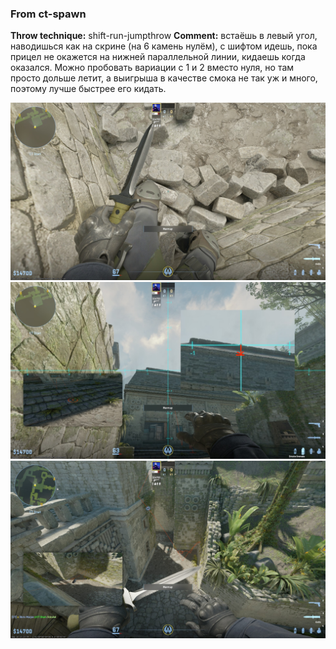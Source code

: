 ### From ct-spawn
**Throw technique:** shift-run-jumpthrow
**Comment:** встаёшь в левый угол, наводишься как на скрине (на 6 камень нулём), с шифтом идешь, пока прицел не окажется на нижней параллельной линии, кидаешь когда оказался. Можно пробовать вариации с 1 и 2 вместо нуля, но там просто дольше летит, а выигрыша в качестве смока не так уж и много, поэтому лучше быстрее его кидать.

![](img/mid-con-ctspawn_0.jpg)![](img/mid-con-ctspawn_1.jpg)![](img/mid-con-ctspawn_2.jpg)